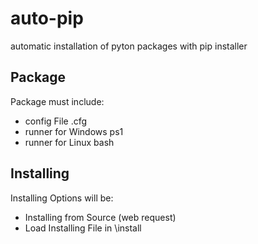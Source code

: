 # auto-pip
automatic installation of pyton packages with pip installer

## Package

Package must include: 

- config File .cfg
- runner for Windows ps1
- runner for Linux bash

## Installing 

Installing Options will be: 

- Installing from Source (web request)
- Load Installing File in \install


